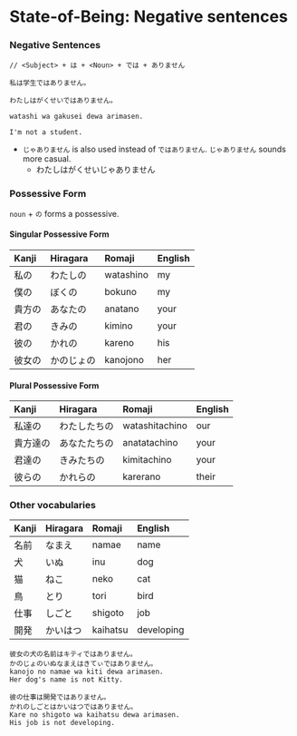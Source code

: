 # State-of-Being: Negative sentences

### Negative Sentences

```text
// <Subject> + は + <Noun> + では + ありません

私は学生ではありません。

わたしはがくせいではありません。

watashi wa gakusei dewa arimasen.

I'm not a student.
```

* `じゃありません` is also used instead of `ではありません`. `じゃありません` sounds more casual.
  * わたしはがくせいじゃありません

### Possessive Form

`noun` + `の` forms a possessive.

#### Singular Possessive Form

| Kanji | Hiragara | Romaji | English |
| :--- | :--- | :--- | :--- |
| 私の | わたしの | watashino | my |
| 僕の | ぼくの | bokuno | my |
| 貴方の | あなたの | anatano | your |
| 君の | きみの | kimino | your |
| 彼の | かれの | kareno | his |
| 彼女の | かのじょの | kanojono | her |

#### Plural Possessive Form

| Kanji | Hiragara | Romaji | English |
| :--- | :--- | :--- | :--- |
| 私達の | わたしたちの | watashitachino | our |
| 貴方達の | あなたたちの | anatatachino | your |
| 君達の | きみたちの | kimitachino | your |
| 彼らの | かれらの | karerano | their |

### Other vocabularies

| Kanji | Hiragara | Romaji | English |
| :--- | :--- | :--- | :--- |
| 名前 | なまえ | namae | name |
| 犬 | いぬ | inu | dog |
| 猫 | ねこ | neko | cat |
| 鳥 | とり | tori | bird |
| 仕事 | しごと | shigoto | job |
| 開発 | かいはつ | kaihatsu | developing |

```text
彼女の犬の名前はキティではありません。
かのじょのいぬなまえはきてぃではありません。
kanojo no namae wa kiti dewa arimasen.
Her dog's name is not Kitty.

彼の仕事は開発ではありません。
かれのしごとはかいはつではありません。
Kare no shigoto wa kaihatsu dewa arimasen.
His job is not developing.
```



